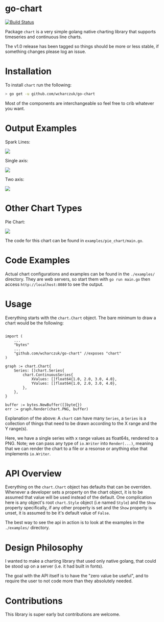 go-chart
========
[![Build Status](https://travis-ci.org/wcharczuk/go-chart.svg?branch=master)](https://travis-ci.org/wcharczuk/go-chart)

Package `chart` is a very simple golang native charting library that supports timeseries and continuous
line charts. 

The v1.0 release has been tagged so things should be more or less stable, if something changes please log an issue.

# Installation

To install `chart` run the following:

```bash
> go get -u github.com/wcharczuk/go-chart
```

Most of the components are interchangeable so feel free to crib whatever you want. 

# Output Examples 

Spark Lines:

![](https://raw.githubusercontent.com/wcharczuk/go-chart/master/images/tvix_ltm.png)

Single axis:

![](https://raw.githubusercontent.com/wcharczuk/go-chart/master/images/goog_ltm.png)

Two axis:

![](https://raw.githubusercontent.com/wcharczuk/go-chart/master/images/two_axis.png)

# Other Chart Types

Pie Chart:

![](https://raw.githubusercontent.com/wcharczuk/go-chart/master/images/pie_chart.png)

The code for this chart can be found in `examples/pie_chart/main.go`.

# Code Examples

Actual chart configurations and examples can be found in the `./examples/` directory. They are web servers, so start them with `go run main.go` then access `http://localhost:8080` to see the output.

# Usage

Everything starts with the `chart.Chart` object. The bare minimum to draw a chart would be the following:

```golang

import (
    ...
    "bytes"
    ...
    "github.com/wcharczuk/go-chart" //exposes "chart"
)

graph := chart.Chart{
    Series: []chart.Series{
        chart.ContinuousSeries{
            XValues: []float64{1.0, 2.0, 3.0, 4.0},
            YValues: []float64{1.0, 2.0, 3.0, 4.0},
        },
    },
}

buffer := bytes.NewBuffer([]byte{})
err := graph.Render(chart.PNG, buffer)
```

Explanation of the above: A `chart` can have many `Series`, a `Series` is a collection of things that need to be drawn according to the X range and the Y range(s).

Here, we have a single series with x range values as float64s, rendered to a PNG. Note; we can pass any type of `io.Writer` into `Render(...)`, meaning that we can render the chart to a file or a resonse or anything else that implements `io.Writer`.

# API Overview

Everything on the `chart.Chart` object has defaults that can be overriden. Whenever a developer sets a property on the chart object, it is to be assumed that value will be used instead of the default. One complication here
is any object's root `chart.Style` object (i.e named `Style`) and the `Show` property specifically, if any other property is set and the `Show` property is unset, it is assumed to be it's default value of `False`.

The best way to see the api in action is to look at the examples in the `./examples/` directory.

# Design Philosophy

I wanted to make a charting library that used only native golang, that could be stood up on a server (i.e. it had built in fonts).

The goal with the API itself is to have the "zero value be useful", and to require the user to not code more than they absolutely needed.

# Contributions

This library is super early but contributions are welcome.
